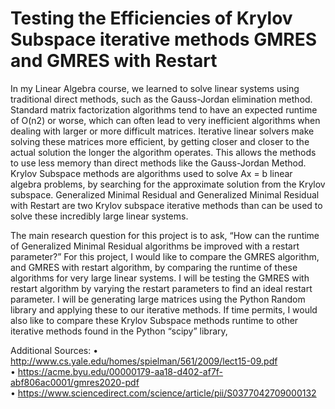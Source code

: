 # Testing the Efficiencies of Krylov Subspace iterative methods GMRES and GMRES with Restart

In my Linear Algebra course, we learned to solve linear systems using traditional direct methods, such as the Gauss-Jordan elimination method. Standard matrix factorization algorithms tend to have an expected runtime of O(n2) or worse, which can often lead to very inefficient algorithms when dealing with larger or more difficult matrices. Iterative linear solvers make solving these matrices more efficient, by getting closer and closer to the actual solution the longer the algorithm operates. This allows the methods to use less memory than direct methods like the Gauss-Jordan Method. Krylov Subspace methods are algorithms used to solve Ax = b linear algebra problems, by searching for the approximate solution from the Krylov subspace. Generalized Minimal Residual and Generalized Minimal Residual with Restart are two Krylov subspace iterative methods than can be used to solve these incredibly large linear systems.

The main research question for this project is to ask, “How can the runtime of Generalized Minimal Residual algorithms be improved with a restart parameter?” For this project, I would like to compare the GMRES algorithm, and GMRES with restart algorithm, by comparing the runtime of these algorithms for very large linear systems. I will be testing the GMRES with restart algorithm by varying the restart parameters to find an ideal restart parameter. I will be generating large matrices using the Python Random library and applying these to our iterative methods. If time permits, I would also like to compare these Krylov Subspace methods runtime to other iterative methods found in the Python “scipy” library,


Additional Sources:
• http://www.cs.yale.edu/homes/spielman/561/2009/lect15-09.pdf <br>
• https://acme.byu.edu/00000179-aa18-d402-af7f-abf806ac0001/gmres2020-pdf <br>
• https://www.sciencedirect.com/science/article/pii/S0377042709000132 <br>
